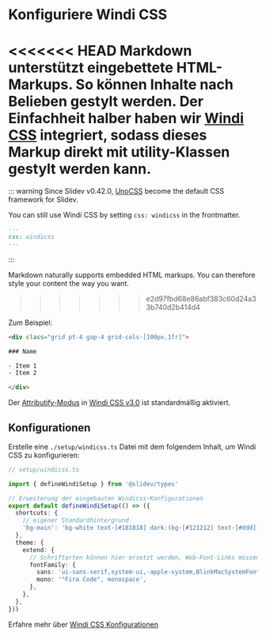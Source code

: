 # Konfiguriere Windi CSS

<Environment type="node" />

<<<<<<< HEAD
Markdown unterstützt eingebettete HTML-Markups. So können Inhalte nach Belieben gestylt werden. Der Einfachheit halber haben wir [Windi CSS](https://github.com/windicss/windicss) integriert, sodass dieses Markup direkt mit utility-Klassen gestylt werden kann.
=======
::: warning
Since Slidev v0.42.0, [UnoCSS](/custom/config-unocss) become the default CSS framework for Slidev.

You can still use Windi CSS by setting `css: windicss` in the frontmatter.
```md
---
css: windicss
---
```
:::

Markdown naturally supports embedded HTML markups. You can therefore style your content the way you want.
>>>>>>> e2d97fbd68e86abf383c60d24a33b740d2b414d4

Zum Beispiel:

```html
<div class="grid pt-4 gap-4 grid-cols-[100px,1fr]">

### Name

- Item 1
- Item 2

</div>
```

Der [Attributify-Modus](https://windicss.org/posts/v30.html#attributify-mode) in [Windi CSS v3.0](https://windicss.org/posts/v30.html) ist standardmäßig aktiviert.

## Konfigurationen

Erstelle eine `./setup/windicss.ts` Datei mit dem folgendem Inhalt, um Windi CSS zu konfigurieren:

```ts
// setup/windicss.ts

import { defineWindiSetup } from '@slidev/types'

// Erweiterung der eingebauten Windicss-Konfigurationen
export default defineWindiSetup(() => ({
  shortcuts: {
    // eigener Standardhintergrund
    'bg-main': 'bg-white text-[#181818] dark:(bg-[#121212] text-[#ddd])',
  },
  theme: {
    extend: {
      // Schriftarten können hier ersetzt werden, Web-Font-Links müssen der `index.html` Datei hinzugefügt werden.
      fontFamily: {
        sans: 'ui-sans-serif,system-ui,-apple-system,BlinkMacSystemFont,"Segoe UI",Roboto,"Helvetica Neue",Arial,"Noto Sans",sans-serif,"Apple Color Emoji","Segoe UI Emoji","Segoe UI Symbol","Noto Color Emoji"',
        mono: '"Fira Code", monospace',
      },
    },
  },
}))
```

Erfahre mehr über [Windi CSS Konfigurationen](https://windicss.org/guide/configuration.html)
